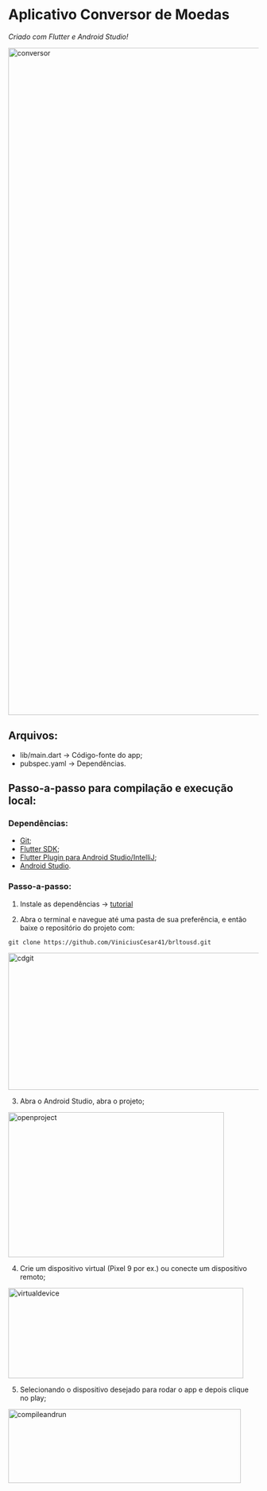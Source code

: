 # Aplicativo Conversor de Moedas 
_Criado com Flutter e Android Studio!_

<img width="603" height="1344" alt="conversor" src="https://github.com/user-attachments/assets/c21f692a-599f-4714-a507-b62f18e21db9" />

## Arquivos:
   - lib/main.dart   -> Código-fonte do app;
   - pubspec.yaml    -> Dependências.

## Passo-a-passo para compilação e execução local:

### Dependências:
- [Git](https://git-scm.com/install/);
- [Flutter SDK](https://docs.flutter.dev/install/manual);
- [Flutter Plugin para Android Studio/IntelliJ](https://plugins.jetbrains.com/plugin/9212-flutter);
- [Android Studio](https://developer.android.com/studio).

### Passo-a-passo:
1. Instale as dependências -> [tutorial](https://cunhadeveloper.blogspot.com/2024/05/guia-passo-passo-para-usar-o-flutter-no.html)

2. Abra o terminal e navegue até uma pasta de sua preferência, e então baixe o repositório do projeto com:
```
git clone https://github.com/ViniciusCesar41/brltousd.git
```
<img width="607" height="276" alt="cdgit" src="https://github.com/user-attachments/assets/eb4ef359-0ecf-4dda-83b7-767eafe0eb13" />

3. Abra o Android Studio, abra o projeto;
<img width="434" height="292" alt="openproject" src="https://github.com/user-attachments/assets/be1f1239-91ba-4ba8-98eb-993ef763a7ce" />

4. Crie um dispositivo virtual (Pixel 9 por ex.) ou conecte um dispositivo remoto;
<img width="473" height="182" alt="virtualdevice" src="https://github.com/user-attachments/assets/d4d05407-af04-44ae-9018-81e88162517f" />

5. Selecionando o dispositivo desejado para rodar o app e depois clique no play;
<img width="468" height="149" alt="compileandrun" src="https://github.com/user-attachments/assets/201ffc20-63fe-492e-be76-dfaa8df184b1" />


